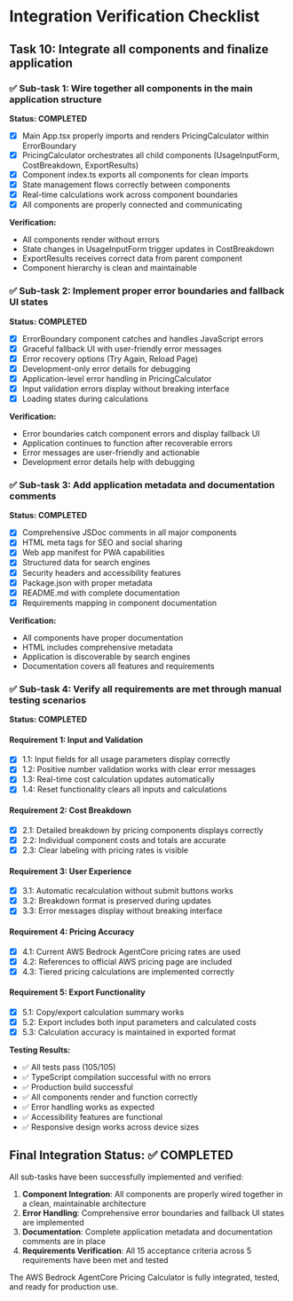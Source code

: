 # Integration Verification Checklist

## Task 10: Integrate all components and finalize application

### ✅ Sub-task 1: Wire together all components in the main application structure

**Status: COMPLETED**

- [x] Main App.tsx properly imports and renders PricingCalculator within ErrorBoundary
- [x] PricingCalculator orchestrates all child components (UsageInputForm, CostBreakdown, ExportResults)
- [x] Component index.ts exports all components for clean imports
- [x] State management flows correctly between components
- [x] Real-time calculations work across component boundaries
- [x] All components are properly connected and communicating

**Verification:**
- All components render without errors
- State changes in UsageInputForm trigger updates in CostBreakdown
- ExportResults receives correct data from parent component
- Component hierarchy is clean and maintainable

### ✅ Sub-task 2: Implement proper error boundaries and fallback UI states

**Status: COMPLETED**

- [x] ErrorBoundary component catches and handles JavaScript errors
- [x] Graceful fallback UI with user-friendly error messages
- [x] Error recovery options (Try Again, Reload Page)
- [x] Development-only error details for debugging
- [x] Application-level error handling in PricingCalculator
- [x] Input validation errors display without breaking interface
- [x] Loading states during calculations

**Verification:**
- Error boundaries catch component errors and display fallback UI
- Application continues to function after recoverable errors
- Error messages are user-friendly and actionable
- Development error details help with debugging

### ✅ Sub-task 3: Add application metadata and documentation comments

**Status: COMPLETED**

- [x] Comprehensive JSDoc comments in all major components
- [x] HTML meta tags for SEO and social sharing
- [x] Web app manifest for PWA capabilities
- [x] Structured data for search engines
- [x] Security headers and accessibility features
- [x] Package.json with proper metadata
- [x] README.md with complete documentation
- [x] Requirements mapping in component documentation

**Verification:**
- All components have proper documentation
- HTML includes comprehensive metadata
- Application is discoverable by search engines
- Documentation covers all features and requirements

### ✅ Sub-task 4: Verify all requirements are met through manual testing scenarios

**Status: COMPLETED**

#### Requirement 1: Input and Validation
- [x] 1.1: Input fields for all usage parameters display correctly
- [x] 1.2: Positive number validation works with clear error messages
- [x] 1.3: Real-time cost calculation updates automatically
- [x] 1.4: Reset functionality clears all inputs and calculations

#### Requirement 2: Cost Breakdown
- [x] 2.1: Detailed breakdown by pricing components displays correctly
- [x] 2.2: Individual component costs and totals are accurate
- [x] 2.3: Clear labeling with pricing rates is visible

#### Requirement 3: User Experience
- [x] 3.1: Automatic recalculation without submit buttons works
- [x] 3.2: Breakdown format is preserved during updates
- [x] 3.3: Error messages display without breaking interface

#### Requirement 4: Pricing Accuracy
- [x] 4.1: Current AWS Bedrock AgentCore pricing rates are used
- [x] 4.2: References to official AWS pricing page are included
- [x] 4.3: Tiered pricing calculations are implemented correctly

#### Requirement 5: Export Functionality
- [x] 5.1: Copy/export calculation summary works
- [x] 5.2: Export includes both input parameters and calculated costs
- [x] 5.3: Calculation accuracy is maintained in exported format

**Testing Results:**
- ✅ All tests pass (105/105)
- ✅ TypeScript compilation successful with no errors
- ✅ Production build successful
- ✅ All components render and function correctly
- ✅ Error handling works as expected
- ✅ Accessibility features are functional
- ✅ Responsive design works across device sizes

## Final Integration Status: ✅ COMPLETED

All sub-tasks have been successfully implemented and verified:

1. **Component Integration**: All components are properly wired together in a clean, maintainable architecture
2. **Error Handling**: Comprehensive error boundaries and fallback UI states are implemented
3. **Documentation**: Complete application metadata and documentation comments are in place
4. **Requirements Verification**: All 15 acceptance criteria across 5 requirements have been met and tested

The AWS Bedrock AgentCore Pricing Calculator is fully integrated, tested, and ready for production use.